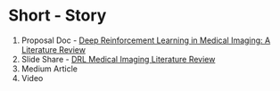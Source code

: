# Short - Story 

1. Proposal Doc - [Deep Reinforcement Learning in Medical Imaging: A Literature Review](https://arxiv.org/pdf/2103.05115.pdf)
2. Slide Share - [DRL Medical Imaging Literature Review](https://www.slideshare.net/JocelynBaduria)
3. Medium Article
4. Video 
